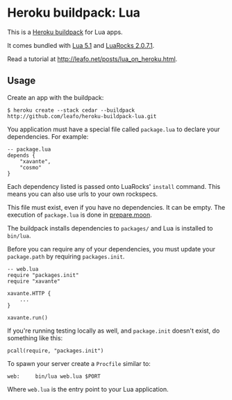 Heroku buildpack: Lua
=====================

This is a [Heroku buildpack](http://devcenter.heroku.com/articles/buildpack)
for Lua apps.

It comes bundled with [Lua 5.1][1] and [LuaRocks 2.0.7.1][2].

Read a tutorial at <http://leafo.net/posts/lua_on_heroku.html>.

Usage
-----

Create an app with the buildpack:

    $ heroku create --stack cedar --buildpack http://github.com/leafo/heroku-buildpack-lua.git

You application must have a special file called `package.lua` to declare your
dependencies. For example:

	-- package.lua
	depends {
		"xavante",
		"cosmo"
	}

Each dependency listed is passed onto LuaRocks' `install` command. This means
you can also use urls to your own rockspecs.

This file must exist, even if you have no dependencies. It can be empty. The
execution of `package.lua` is done in [prepare.moon][3].

The buildpack installs dependencies to `packages/` and Lua is installed to
`bin/lua`.

Before you can require any of your dependencies, you must update your
`package.path` by requiring `packages.init`.

	-- web.lua
	require "packages.init"
	require "xavante"

	xavante.HTTP {
		...
	}

	xavante.run()


If you're running testing locally as well, and `package.init` doesn't exist, do
something like this:

    pcall(require, "packages.init")

To spawn your server create a `Procfile` similar to:

    web:     bin/lua web.lua $PORT

Where `web.lua` is the entry point to your Lua application.

 [1]: http://www.lua.org
 [2]: http://luarocks.org/
 [3]: https://github.com/leafo/heroku-buildpack-lua/blob/master/opt/prepare.moon

